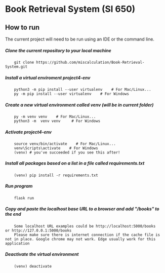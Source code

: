 # Book Retrieval System (SI 650)

## How to run
The current project will need to be run using an IDE or the command line.

##### Clone the current repository to your local machine
        git clone https://github.com/miscalculation/Book-Retrieval-System.git
        
##### Install a virtual enviroment project4-env
        python3 -m pip install --user virtualenv    # For Mac/Linux...
        py -m pip install --user virtualenv    # For Windows

##### Create a new virtual environment called venv (will be in current folder)
        py -m venv venv    # For Mac/Linux... 
        python3 -m  venv venv     # For Windows
    
##### Activate project4-env
        source venv/bin/activate    # For Mac/Linux...
        venv\Scripts\activate    # For Windows
        (venv) # you've succeeded if you see this after!
        
##### Install all packages based on a list in a file called requirements.txt
        (venv) pip install -r requirements.txt

##### Run program
        flask run
        
##### Copy and paste the localhost base URL to a browser and add "/books" to the end
        Some localhost URL examples could be http://localhost:5000/books or http://127.0.0.1:5000/books
        Please make sure there is internet connection if the cache file is not in place. Google chrome may not work. Edge usually work for this application
        
##### Deactivate the virtual environment
        (venv) deactivate
